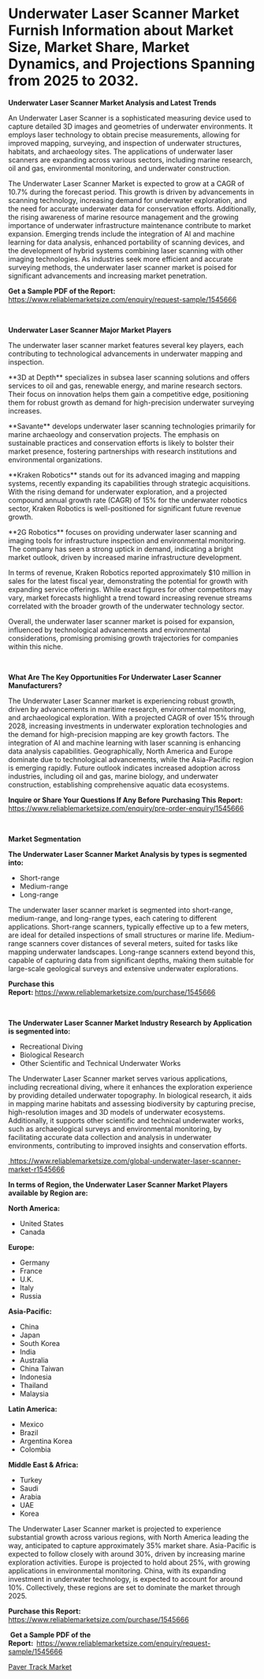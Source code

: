 <p><h1>Underwater Laser Scanner Market Furnish Information about Market Size, Market Share, Market Dynamics, and Projections Spanning from 2025 to 2032.</h1></p><p><strong>Underwater Laser Scanner Market Analysis and Latest Trends</strong></p>
<p><p>An Underwater Laser Scanner is a sophisticated measuring device used to capture detailed 3D images and geometries of underwater environments. It employs laser technology to obtain precise measurements, allowing for improved mapping, surveying, and inspection of underwater structures, habitats, and archaeology sites. The applications of underwater laser scanners are expanding across various sectors, including marine research, oil and gas, environmental monitoring, and underwater construction.</p><p>The Underwater Laser Scanner Market is expected to grow at a CAGR of 10.7% during the forecast period. This growth is driven by advancements in scanning technology, increasing demand for underwater exploration, and the need for accurate underwater data for conservation efforts. Additionally, the rising awareness of marine resource management and the growing importance of underwater infrastructure maintenance contribute to market expansion. Emerging trends include the integration of AI and machine learning for data analysis, enhanced portability of scanning devices, and the development of hybrid systems combining laser scanning with other imaging technologies. As industries seek more efficient and accurate surveying methods, the underwater laser scanner market is poised for significant advancements and increasing market penetration.</p></p>
<p><strong>Get a Sample PDF of the Report:&nbsp;</strong> <a href="https://www.reliablemarketsize.com/enquiry/request-sample/1545666?utm_campaign=2192&utm_medium=2&utm_source=Github&utm_content=ia&utm_term=17022025&utm_id=underwater-laser-scanner">https://www.reliablemarketsize.com/enquiry/request-sample/1545666</a></p>
<p>&nbsp;</p>
<p><strong>Underwater Laser Scanner Major Market Players</strong></p>
<p><p>The underwater laser scanner market features several key players, each contributing to technological advancements in underwater mapping and inspection. </p><p>**3D at Depth** specializes in subsea laser scanning solutions and offers services to oil and gas, renewable energy, and marine research sectors. Their focus on innovation helps them gain a competitive edge, positioning them for robust growth as demand for high-precision underwater surveying increases.</p><p>**Savante** develops underwater laser scanning technologies primarily for marine archaeology and conservation projects. The emphasis on sustainable practices and conservation efforts is likely to bolster their market presence, fostering partnerships with research institutions and environmental organizations.</p><p>**Kraken Robotics** stands out for its advanced imaging and mapping systems, recently expanding its capabilities through strategic acquisitions. With the rising demand for underwater exploration, and a projected compound annual growth rate (CAGR) of 15% for the underwater robotics sector, Kraken Robotics is well-positioned for significant future revenue growth.</p><p>**2G Robotics** focuses on providing underwater laser scanning and imaging tools for infrastructure inspection and environmental monitoring. The company has seen a strong uptick in demand, indicating a bright market outlook, driven by increased marine infrastructure development.</p><p>In terms of revenue, Kraken Robotics reported approximately $10 million in sales for the latest fiscal year, demonstrating the potential for growth with expanding service offerings. While exact figures for other competitors may vary, market forecasts highlight a trend toward increasing revenue streams correlated with the broader growth of the underwater technology sector.</p><p>Overall, the underwater laser scanner market is poised for expansion, influenced by technological advancements and environmental considerations, promising promising growth trajectories for companies within this niche.</p></p>
<p>&nbsp;</p>
<p><strong>What Are The Key Opportunities For Underwater Laser Scanner Manufacturers?</strong></p>
<p><p>The Underwater Laser Scanner market is experiencing robust growth, driven by advancements in maritime research, environmental monitoring, and archaeological exploration. With a projected CAGR of over 15% through 2028, increasing investments in underwater exploration technologies and the demand for high-precision mapping are key growth factors. The integration of AI and machine learning with laser scanning is enhancing data analysis capabilities. Geographically, North America and Europe dominate due to technological advancements, while the Asia-Pacific region is emerging rapidly. Future outlook indicates increased adoption across industries, including oil and gas, marine biology, and underwater construction, establishing comprehensive aquatic data ecosystems.</p></p>
<p><strong>Inquire or Share Your Questions If Any Before Purchasing This Report:</strong> <a href="https://www.reliablemarketsize.com/enquiry/pre-order-enquiry/1545666?utm_campaign=2192&utm_medium=2&utm_source=Github&utm_content=ia&utm_term=17022025&utm_id=underwater-laser-scanner">https://www.reliablemarketsize.com/enquiry/pre-order-enquiry/1545666</a></p>
<p>&nbsp;</p>
<p><strong>Market Segmentation</strong></p>
<p><strong>The Underwater Laser Scanner Market Analysis by types is segmented into:</strong></p>
<p><ul><li>Short-range</li><li>Medium-range</li><li>Long-range</li></ul></p>
<p><p>The underwater laser scanner market is segmented into short-range, medium-range, and long-range types, each catering to different applications. Short-range scanners, typically effective up to a few meters, are ideal for detailed inspections of small structures or marine life. Medium-range scanners cover distances of several meters, suited for tasks like mapping underwater landscapes. Long-range scanners extend beyond this, capable of capturing data from significant depths, making them suitable for large-scale geological surveys and extensive underwater explorations.</p></p>
<p><strong>Purchase this Report:&nbsp;</strong><a href="https://www.reliablemarketsize.com/purchase/1545666?utm_campaign=2192&utm_medium=2&utm_source=Github&utm_content=ia&utm_term=17022025&utm_id=underwater-laser-scanner">https://www.reliablemarketsize.com/purchase/1545666</a></p>
<p>&nbsp;</p>
<p><strong>The Underwater Laser Scanner Market Industry Research by Application is segmented into:</strong></p>
<p><ul><li>Recreational Diving</li><li>Biological Research</li><li>Other Scientific and Technical Underwater Works</li></ul></p>
<p><p>The Underwater Laser Scanner market serves various applications, including recreational diving, where it enhances the exploration experience by providing detailed underwater topography. In biological research, it aids in mapping marine habitats and assessing biodiversity by capturing precise, high-resolution images and 3D models of underwater ecosystems. Additionally, it supports other scientific and technical underwater works, such as archaeological surveys and environmental monitoring, by facilitating accurate data collection and analysis in underwater environments, contributing to improved insights and conservation efforts.</p></p>
<p><a href="https://www.reliablemarketsize.com/global-underwater-laser-scanner-market-r1545666?utm_campaign=2192&utm_medium=2&utm_source=Github&utm_content=ia&utm_term=17022025&utm_id=underwater-laser-scanner">&nbsp;https://www.reliablemarketsize.com/global-underwater-laser-scanner-market-r1545666</a></p>
<p><strong>In terms of Region, the Underwater Laser Scanner Market Players available by Region are:</strong></p>
<p>
    <p> <strong> North America: </strong>
        <ul>
            <li>United States</li>
            <li>Canada</li>
        </ul>
        </p> 
    <p> <strong> Europe: </strong>
        <ul>
            <li>Germany</li>
            <li>France</li>
            <li>U.K.</li>
            <li>Italy</li>
            <li>Russia</li>
        </ul>
        </p> 
    <p> <strong> Asia-Pacific: </strong>
        <ul>
            <li>China</li>
            <li>Japan</li>
            <li>South Korea</li>
            <li>India</li>
            <li>Australia</li>
            <li>China Taiwan</li>
            <li>Indonesia</li>
            <li>Thailand</li>
            <li>Malaysia</li>
        </ul>
        </p> 
    <p> <strong> Latin America: </strong>
        <ul>
            <li>Mexico</li>
            <li>Brazil</li>
            <li>Argentina Korea</li>
            <li>Colombia</li>
        </ul>
        </p> 
    <p> <strong> Middle East & Africa: </strong>
        <ul>
            <li>Turkey</li>
            <li>Saudi</li>
            <li>Arabia</li>
            <li>UAE</li>
            <li>Korea</li>
        </ul>
    </p>
    </p>
<p><p>The Underwater Laser Scanner market is projected to experience substantial growth across various regions, with North America leading the way, anticipated to capture approximately 35% market share. Asia-Pacific is expected to follow closely with around 30%, driven by increasing marine exploration activities. Europe is projected to hold about 25%, with growing applications in environmental monitoring. China, with its expanding investment in underwater technology, is expected to account for around 10%. Collectively, these regions are set to dominate the market through 2025.</p></p>
<p><strong>Purchase this Report: </strong><a href="https://www.reliablemarketsize.com/purchase/1545666?utm_campaign=2192&utm_medium=2&utm_source=Github&utm_content=ia&utm_term=17022025&utm_id=underwater-laser-scanner">https://www.reliablemarketsize.com/purchase/1545666</a></p>
<p>&nbsp;<strong>Get a Sample PDF of the Report:&nbsp;&nbsp;</strong><a href="https://www.reliablemarketsize.com/enquiry/request-sample/1545666?utm_campaign=2192&utm_medium=2&utm_source=Github&utm_content=ia&utm_term=17022025&utm_id=underwater-laser-scanner">https://www.reliablemarketsize.com/enquiry/request-sample/1545666</a></p>
<p><strong></strong></p>
<p><p><a href="https://github.com/WashimHussain441/Market-Research-Report-List-1/blob/main/paver-track-market.md?utm_campaign=2192&utm_medium=2&utm_source=Github&utm_content=ia&utm_term=17022025&utm_id=underwater-laser-scanner">Paver Track Market</a></p></p>